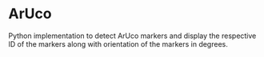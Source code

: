 # ArUco

Python implementation to detect ArUco markers and display the respective ID of the markers along with orientation of the markers in degrees.

